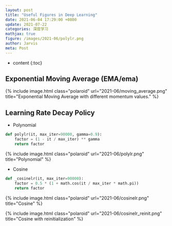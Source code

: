 ```yaml
---
layout: post
title: "Useful Figures in Deep Learning"
date: 2021-06-04 17:29:00 +0800
update: 2021-07-22
categories: 深度学习
mathjax: true
figure: /images/2021-06/polylr.png
author: Jarvis
meta: Post
---
```


* content
{:toc}




## Exponential Moving Average (EMA/ema)

{% include image.html class="polaroid" url="2021-06/moving_average.png" title="Exponential Moving Average with different momentum values." %}


## Learning Rate Decay Policy

* Polynomial

```python
def polylr(it, max_iter=90000, gamma=0.9):
    factor = (1 - it / max_iter) ** gamma
    return factor
```

{% include image.html class="polaroid" url="2021-06/polylr.png" title="Polynomial" %}

* Cosine

```python
def _cosinelr(it, max_iter=90000):
    factor = 0.5 * (1 + math.cos(it / max_iter * math.pi))
    return factor
```

{% include image.html class="polaroid" url="2021-06/cosinelr.png" title="Cosine" %}

{% include image.html class="polaroid" url="2021-06/cosinelr_reinit.png" title="Cosine with reinitialization" %}
